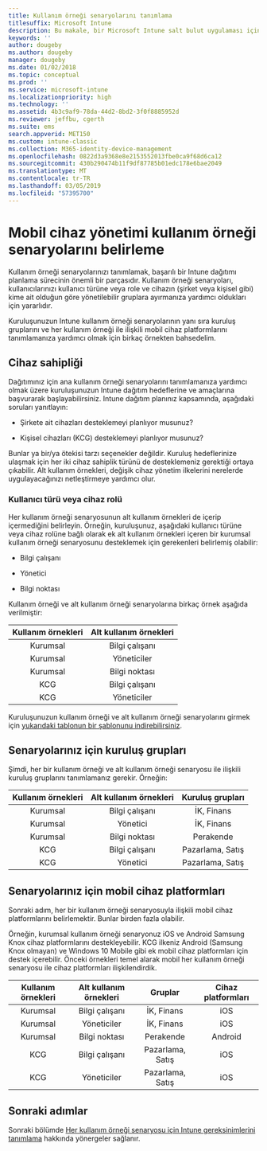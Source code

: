 ```yaml
---
title: Kullanım örneği senaryolarını tanımlama
titlesuffix: Microsoft Intune
description: Bu makale, bir Microsoft Intune salt bulut uygulaması için Intune kullanım örneği ve alt kullanım örneği senaryolarını belirlemenize yardımcı olur.
keywords: ''
author: dougeby
ms.author: dougeby
manager: dougeby
ms.date: 01/02/2018
ms.topic: conceptual
ms.prod: ''
ms.service: microsoft-intune
ms.localizationpriority: high
ms.technology: ''
ms.assetid: 4b3c9af9-78da-44d2-8bd2-3f0f8885952d
ms.reviewer: jeffbu, cgerth
ms.suite: ems
search.appverid: MET150
ms.custom: intune-classic
ms.collection: M365-identity-device-management
ms.openlocfilehash: 0822d3a9368e8e2153552013fbe0ca9f68d6ca12
ms.sourcegitcommit: 430b290474b11f9df87785b01edc178e6bae2049
ms.translationtype: MT
ms.contentlocale: tr-TR
ms.lasthandoff: 03/05/2019
ms.locfileid: "57395700"
---
```

# <a name="identify-mobile-device-management-use-case-scenarios"></a>Mobil cihaz yönetimi kullanım örneği senaryolarını belirleme

Kullanım örneği senaryolarınızı tanımlamak, başarılı bir Intune dağıtımı planlama sürecinin önemli bir parçasıdır. Kullanım örneği senaryoları, kullanıcılarınızı kullanıcı türüne veya role ve cihazın (şirket veya kişisel gibi) kime ait olduğun göre yönetilebilir gruplara ayırmanıza yardımcı oldukları için yararlıdır.

Kuruluşunuzun Intune kullanım örneği senaryolarının yanı sıra kuruluş gruplarını ve her kullanım örneği ile ilişkili mobil cihaz platformlarını tanımlamanıza yardımcı olmak için birkaç örnekten bahsedelim.

## <a name="device-ownership"></a>Cihaz sahipliği
Dağıtımınız için ana kullanım örneği senaryolarını tanımlamanıza yardımcı olmak üzere kuruluşunuzun Intune dağıtım hedeflerine ve amaçlarına başvurarak başlayabilirsiniz. Intune dağıtım planınız kapsamında, aşağıdaki soruları yanıtlayın:

-   Şirkete ait cihazları desteklemeyi planlıyor musunuz?

-   Kişisel cihazları (KCG) desteklemeyi planlıyor musunuz?

Bunlar ya bir/ya ötekisi tarzı seçenekler değildir. Kuruluş hedeflerinize ulaşmak için her iki cihaz sahiplik türünü de desteklemeniz gerektiği ortaya çıkabilir. Alt kullanım örnekleri, değişik cihaz yönetim ilkelerini nerelerde uygulayacağınızı netleştirmeye yardımcı olur.

### <a name="user-type-or-device-role"></a>Kullanıcı türü veya cihaz rolü

Her kullanım örneği senaryosunun alt kullanım örnekleri de içerip içermediğini belirleyin. Örneğin, kuruluşunuz, aşağıdaki kullanıcı türüne veya cihaz rolüne bağlı olarak ek alt kullanım örnekleri içeren bir kurumsal kullanım örneği senaryosunu desteklemek için gerekenleri belirlemiş olabilir:

-   Bilgi çalışanı

-   Yönetici

-   Bilgi noktası

Kullanım örneği ve alt kullanım örneği senaryolarına birkaç örnek aşağıda verilmiştir:

| **Kullanım örnekleri** | **Alt kullanım örnekleri** |
|:---:|:---:|
| Kurumsal | Bilgi çalışanı |              
| Kurumsal | Yöneticiler |           
| Kurumsal | Bilgi noktası |
| KCG | Bilgi çalışanı |           
| KCG | Yöneticiler |

Kuruluşunuzun kullanım örneği ve alt kullanım örneği senaryolarını girmek için [yukarıdaki tablonun bir şablonunu indirebilirsiniz](https://gallery.technet.microsoft.com/Intune-deployment-planning-fae156c2?redir=0).

## <a name="organizational-groups-for-your-scenarios"></a>Senaryolarınız için kuruluş grupları

Şimdi, her bir kullanım örneği ve alt kullanım örneği senaryosu ile ilişkili kuruluş gruplarını tanımlamanız gerekir. Örneğin:

| **Kullanım örnekleri** | **Alt kullanım örnekleri** | **Kuruluş grupları** |
|:---:|:---:|:---:|
| Kurumsal | Bilgi çalışanı | İK, Finans |               
| Kurumsal | Yönetici | İK, Finans |            
| Kurumsal | Bilgi noktası | Perakende |
| KCG | Bilgi çalışanı | Pazarlama, Satış |            
| KCG | Yönetici | Pazarlama, Satış |


## <a name="mobile-device-platforms-for-your-scenarios"></a>Senaryolarınız için mobil cihaz platformları

Sonraki adım, her bir kullanım örneği senaryosuyla ilişkili mobil cihaz platformlarını belirlemektir. Bunlar birden fazla olabilir.

Örneğin, kurumsal kullanım örneği senaryonuz iOS ve Android Samsung Knox cihaz platformlarını destekleyebilir. KCG ilkeniz Android (Samsung Knox olmayan) ve Windows 10 Mobile gibi ek mobil cihaz platformları için destek içerebilir. Önceki örnekleri temel alarak mobil her kullanım örneği senaryosu ile cihaz platformları ilişkilendirdik.

| **Kullanım örnekleri** | **Alt kullanım örnekleri** | **Gruplar** | **Cihaz platformları** |   
|:---:|:---:|:---:|:---:|
| Kurumsal | Bilgi çalışanı | İK, Finans | iOS |                                                           
| Kurumsal | Yöneticiler | İK, Finans | iOS |                                                           
| Kurumsal | Bilgi noktası | Perakende | Android |
| KCG | Bilgi çalışanı | Pazarlama, Satış | iOS |                                                           
| KCG | Yöneticiler | Pazarlama, Satış | iOS |

## <a name="next-steps"></a>Sonraki adımlar

Sonraki bölümde [Her kullanım örneği senaryosu için Intune gereksinimlerini tanımlama](planning-guide-requirements.md) hakkında yönergeler sağlanır.
